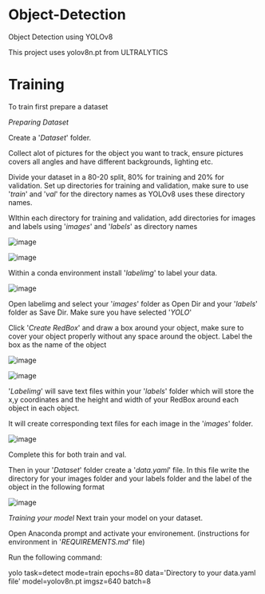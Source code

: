 # Object-Detection
Object Detection using YOLOv8

This project uses yolov8n.pt from ULTRALYTICS 

# Training 
To train first prepare a dataset

*Preparing Dataset*

Create a '*Dataset*' folder. 

Collect alot of pictures for the object you want to track, ensure pictures covers all angles and have different backgrounds, lighting etc. 

Divide your dataset in a 80-20 split, 80% for training and 20% for validation. Set up directories for training and validation, make sure to use '*train*' and '*val*' for the directory names as YOLOv8 uses these directory names. 

WIthin each directory for training and validation, add directories for images and labels using '*images*' and '*labels*' as directory names

![image](https://github.com/user-attachments/assets/bbe43135-5e8e-4db1-822b-ea1129e0de7a)


![image](https://github.com/user-attachments/assets/ff769afc-3e27-4d70-b462-df59b9408e2a)


Within a conda environment install '*labelimg*' to label your data. 

![image](https://github.com/user-attachments/assets/ef48380d-19c1-42b9-b44c-9695558d3aaa)

Open labelimg and select your '*images*' folder as Open Dir and your '*labels*' folder as Save Dir. 
Make sure you have selected '*YOLO*'

Click '*Create RedBox*' and draw a box around your object, make sure to cover your object properly without any space around the object. Label the box as the name of the object

![image](https://github.com/user-attachments/assets/614c81cf-81f2-42ca-a286-d3b335a0bb2b)

![image](https://github.com/user-attachments/assets/1eff420a-3fcd-4836-8335-cddaf7b0d004)

'*Labelimg*' will save text files within your '*labels*' folder which will store the x,y coordinates and the height and width of your RedBox around each object in each object.

It will create corresponding text files for each image in the '*images*' folder. 

![image](https://github.com/user-attachments/assets/86d23aed-549f-4215-9003-c3adb734836d)


Complete this for both train and val. 

Then in your '*Dataset*' folder create a '*data.yaml*' file. In this file write the directory for your images folder and your labels folder and the label of the object in the following format 

![image](https://github.com/user-attachments/assets/dabf2830-253a-4f51-bb47-1f5e4daea8df)


*Training your model*
Next train your model on your dataset. 

Open Anaconda prompt and activate your environement. (instructions for environment in '*REQUIREMENTS.md*' file)

Run the following command: 

yolo task=detect mode=train epochs=80 data='Directory to your data.yaml file' model=yolov8n.pt imgsz=640 batch=8
